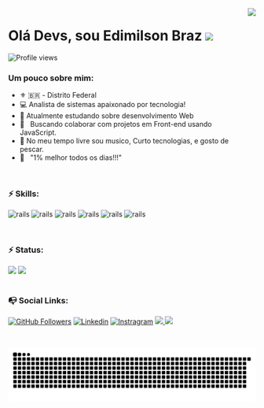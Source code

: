 <img align="right" height="590em" src="https://raw.githubusercontent.com/gist/edimilsonbraz/d0bb33ff4a19467b20f1734ec46422a8/raw/e6399b91099e0840f133668c485381bf9e2e144d/githubcard.svg"/>

# Olá Devs, sou Edimilson Braz <img src="https://raw.githubusercontent.com/kaueMarques/kaueMarques/master/hi.gif" width="30px">


<p align="left"> <img src="https://komarev.com/ghpvc/?username=edimilsonbraz&color=yellow" alt="Profile views" /> </p>

### Um pouco sobre mim:
* :fleur_de_lis: 🇧🇷 - Distrito Federal
* :computer: Analista de sistemas apaixonado por tecnologia!
* 🚀 Atualmente estudando sobre desenvolvimento Web
* :purple_heart: &nbsp; Buscando colaborar com projetos em Front-end usando JavaScript.
* 🎸 No meu tempo livre sou musico, Curto tecnologias, e gosto de pescar.
* :battery: &nbsp; "1% melhor todos os dias!!!"

<br>

### :zap: Skills:
<img src="https://cdn.jsdelivr.net/gh/devicons/devicon/icons/html5/html5-original-wordmark.svg" alt="rails" width="40" height="40" style="max-width:100%;"></img>
<img src="https://cdn.jsdelivr.net/gh/devicons/devicon/icons/css3/css3-original-wordmark.svg" alt="rails" width="40" height="40" style="max-width:100%;"></img>
<img src="https://cdn.jsdelivr.net/gh/devicons/devicon/icons/nodejs/nodejs-original.svg" alt="rails" width="40" height="40" style="max-width:100%;"></img>
<img src="https://cdn.jsdelivr.net/gh/devicons/devicon/icons/nodejs/nodejs-plain-wordmark.svg" alt="rails" width="40" height="40" style="max-width:100%;"></img>
<img src="https://cdn.jsdelivr.net/gh/devicons/devicon/icons/postgresql/postgresql-original-wordmark.svg" alt="rails" width="40" height="40" style="max-width:100%;"></img>
<img src="https://cdn.jsdelivr.net/gh/devicons/devicon/icons/mysql/mysql-original-wordmark.svg" alt="rails" width="40" height="40" style="max-width:100%;"></img>

<br>

### :zap: Status:
<div align="">
<img height="200em" src="https://github-readme-stats.vercel.app/api?username=EdimilsonBraz&show_icons=true&theme=chartreuse-dark"/>
<img height="200em" src="https://github-readme-stats.vercel.app/api/top-langs/?username=edimilsonbraz&layout=compact&theme=chartreuse-dark"/>
</div>

<br>

### :mailbox_with_no_mail: Social Links: 
[![GitHub Followers](https://img.shields.io/github/followers/edimilsonbraz?style=for-the-badge&logo=Github&Color=white)](https://github.com/edimilsonbraz)
[![Linkedin](https://img.shields.io/badge/LinkedIn-0077B5?style=for-the-badge&logo=linkedin&logoColor=white)](https://linkedin.com/in/edimilsonbraz)
[![Instragram](https://img.shields.io/badge/Instagram-E4405F?style=for-the-badge&logo=instagram&logoColor=white)](https://instagram.com/eddiguitar)
<a href="https://discord.com/app" target="_blank">
  <img src="https://img.shields.io/badge/edimilsonbraz%8808-%237289DA.svg?style=for-the-badge&logo=discord&logoColor=white"/>
</a>
<a href="mailto:edimilson.gt8@gmail.com" target="_blank">
  <img src="https://img.shields.io/badge/Email_me-D14836?style=for-the-badge&logo=gmail&logoColor=white"/>
</a>

<br>



![Snake animation](https://github.com/edimilsonbraz/edimilsonbraz/blob/output/github-contribution-grid-snake.svg)


  
